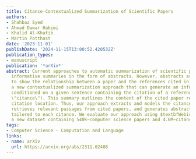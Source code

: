 ```yaml
---
title: Citance-Contextualized Summarization of Scientific Papers
authors:
- Shahbaz Syed
- Ahmad Dawar Hakimi
- Khalid Al-Khatib
- Martin Potthast
date: '2023-11-01'
publishDate: '2024-11-15T13:00:52.420532Z'
publication_types:
- manuscript
publication: '*arXiv*'
abstract: Current approaches to automatic summarization of scientific papers generate
  informative summaries in the form of abstracts. However, abstracts are not intended
  to show the relationship between a paper and the references cited in it. We propose
  a new contextualized summarization approach that can generate an informative summary
  conditioned on a given sentence containing the citation of a reference (a so-called
  \"citance\"). This summary outlines the content of the cited paper relevant to the
  citation location. Thus, our approach extracts and models the citances of a paper,
  retrieves relevant passages from cited papers, and generates abstractive summaries
  tailored to each citance. We evaluate our approach using $textbfWebis-Context-SciSumm-2023$,
  a new dataset containing 540K~computer science papers and 4.6M~citances therein.
tags:
- Computer Science - Computation and Language
links:
- name: arXiv
  url: https://arxiv.org/abs/2311.02408
---
```

